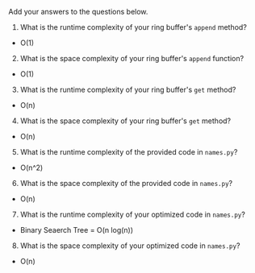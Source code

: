 Add your answers to the questions below.

1. What is the runtime complexity of your ring buffer's `append` method?
- O(1)

2. What is the space complexity of your ring buffer's `append` function?
- O(1)

3. What is the runtime complexity of your ring buffer's `get` method?
- O(n)

4. What is the space complexity of your ring buffer's `get` method?
- O(n)

5. What is the runtime complexity of the provided code in `names.py`?
- O(n^2)

6. What is the space complexity of the provided code in `names.py`?
- O(n)

7. What is the runtime complexity of your optimized code in `names.py`?
- Binary Seaerch Tree = O(n log(n))

8. What is the space complexity of your optimized code in `names.py`?
- O(n)
